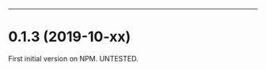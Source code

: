 --------------------------------------------------
<a name="0.1.3"></a>
# 0.1.3 (2019-10-xx)

First initial version on NPM. UNTESTED.
